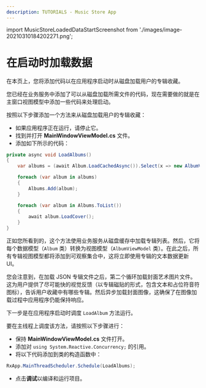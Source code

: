 ```yaml
---
description: TUTORIALS - Music Store App
---
```


import MusicStoreLoadedDataStartScreenshot from './images/image-20210310184202271.png';

# 在启动时加载数据

在本页上，您将添加代码以在应用程序启动时从磁盘加载用户的专辑收藏。

您已经在业务服务中添加了可以从磁盘加载所需文件的代码，现在需要做的就是在主窗口视图模型中添加一些代码来处理启动。

按照以下步骤添加一个方法来从磁盘加载用户的专辑收藏：

- 如果应用程序正在运行，请停止它。
- 找到并打开 **MainWindowViewModel.cs** 文件。
- 添加如下所示的代码：

```csharp
private async void LoadAlbums()
{
    var albums = (await Album.LoadCachedAsync()).Select(x => new AlbumViewModel(x));

    foreach (var album in albums)
    {
        Albums.Add(album);
    }

    foreach (var album in Albums.ToList())
    {
        await album.LoadCover();
    }
}
```

正如您所看到的，这个方法使用业务服务从磁盘缓存中加载专辑列表。然后，它将每个数据模型（`Album` 类）转换为视图模型（`AlbumViewModel` 类）。在此之后，所有专辑视图模型都将添加到可观察集合中，这将立即使用专辑的文本数据更新 UI。

您会注意到，在加载 JSON 专辑文件之后，第二个循环加载封面艺术图片文件。这为用户提供了尽可能快的视觉反馈（以专辑磁贴的形式，包含文本和占位符音符图标），告诉用户收藏中有哪些专辑。然后异步加载封面图像，这确保了在图像加载过程中应用程序仍能保持响应。

下一步是在应用程序启动时调度 `LoadAlbum` 方法运行。

要在主线程上调度该方法，请按照以下步骤进行：

- 保持 **MainWindowViewModel.cs** 文件打开。
- 添加对 `using System.Reactive.Concurrency;` 的引用。
- 将以下代码添加到类的构造函数中：

```csharp
RxApp.MainThreadScheduler.Schedule(LoadAlbums);
```

- 点击**调试**以编译和运行项目。

<p><img className="image-medium-zoom" src={MusicStoreLoadedDataStartScreenshot} alt="" /></p>
